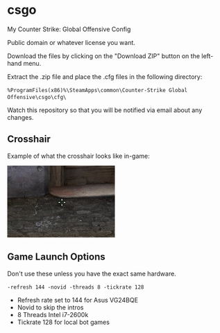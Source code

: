 csgo
====

My Counter Strike: Global Offensive Config

Public domain or whatever license you want.

Download the files by clicking on the "Download ZIP" button on the left-hand menu.

Extract the .zip file and place the .cfg files in the following directory:

```
%ProgramFiles(x86)%\SteamApps\common\Counter-Strike Global Offensive\csgo\cfg\
```

Watch this repository so that you will be notified via email about any changes.

Crosshair
---------

Example of what the crosshair looks like in-game:

![netule crosshair](crosshair.jpg)

Game Launch Options
-------------------

Don't use these unless you have the exact same hardware.

    -refresh 144 -novid -threads 8 -tickrate 128

- Refresh rate set to 144 for Asus VG24BQE
- Novid to skip the intros
- 8 Threads Intel i7-2600k
- Tickrate 128 for local bot games
